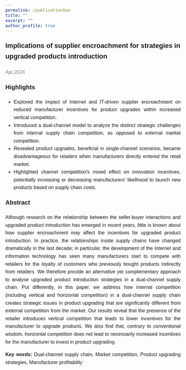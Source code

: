 ```yaml
---
permalink: /publicationSun
title: ""
excerpt: ""
author_profile: true
---
```


<html>
<head>
    <style>
        body {
            font-family: 'Arial', sans-serif;
            font-size: 16px;
            line-height: 1.6;
            text-align: justify;
        }
        .title {
            font-size: 22px;
            text-align: left;
            font-weight: bold;
        }
        .highlight {
            font-size: 20px;
        }
    </style>
</head>
<body>
    <p class="title">Implications of supplier encroachment for strategies in upgraded products introduction</p>
    <p><span style="color: grey;">Apr,2024</span></p>
    <!-- <div align="center">
      <img src='images/highQ.png' alt="sym" width="60%">
    </div> -->
    <p class="highlight"><strong>Highlights</strong></p>
    <ul>
        <li>Explored the impact of internet and IT-driven supplier encroachment on reduced manufacturer incentives for product upgrades within increased vertical competition.</li>
        <li>Introduced a dual-channel model to analyze the distinct strategic challenges from internal supply chain competition, as opposed to external market competition.</li>
        <li>Revealed product upgrades, beneficial in single-channel scenarios, became disadvantageous for retailers when manufacturers directly entered the retail market.</li>
        <li>Highlighted channel competition's mixed effect on innovation incentives, potentially increasing or decreasing manufacturers' likelihood to launch new products based on supply chain costs.</li>
    </ul>
    <p class="highlight"><strong>Abstract</strong></p>
    <p>
        Although research on the relationship between the seller-buyer interactions and upgraded product introduction has emerged in recent years, little is known about how supplier encroachment may affect the incentives for upgraded product introduction. In practice, the relationships inside supply chains have changed dramatically in the last decade; in particular, the development of the Internet and information technology has seen many manufacturers start to compete with retailers for the loyalty of customers who previously bought products indirectly from retailers. We therefore provide an alternative yet complementary approach to analyse upgraded product introduction strategies in a dual-channel supply chain. Put differently, in this paper, we address how internal competition (including vertical and horizontal competition) in a dual-channel supply chain creates strategic issues in product upgrading that are significantly different from external competition from the market. Our results reveal that the presence of the retailer introduces vertical competition that leads to lower incentives for the manufacturer to upgrade products. We also find that, contrary to conventional wisdom, horizontal competition does not lead to necessarily increased incentives for the manufacturer to invest in product upgrading.
    </p>
    <p><strong>Key words:</strong> Dual-channel supply chain, Market competition, Product upgrading strategies, Manufacturer profitability</p>
</body>
</html>
